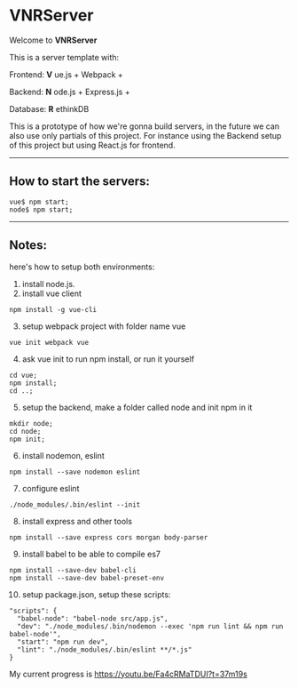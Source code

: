 # VNRServer

Welcome to **VNRServer**

This is a server template with:

Frontend: **V** ue.js + Webpack +

Backend: **N** ode.js + Express.js +

Database: **R** ethinkDB

This is a prototype of how we're gonna build servers,
in the future we can also use only partials of this project.
For instance using the Backend setup of this project but using React.js for frontend.

---

## How to start the servers:

```
vue$ npm start;
node$ npm start;
```

---

## Notes:

here's how to setup both environments:

1. install node.js.
2. install vue client
```
npm install -g vue-cli
```
3. setup webpack project with folder name vue
```
vue init webpack vue
```
4. ask vue init to run npm install, or run it yourself
```
cd vue;
npm install;
cd ..;
```
5. setup the backend, make a folder called node and init npm in it
```
mkdir node;
cd node;
npm init;
```
6. install nodemon, eslint
```
npm install --save nodemon eslint
```
7. configure eslint
```
./node_modules/.bin/eslint --init
```
8. install express and other tools
```
npm install --save express cors morgan body-parser
```
9. install babel to be able to compile es7
```
npm install --save-dev babel-cli
npm install --save-dev babel-preset-env
```
10. setup package.json, setup these scripts:
```
"scripts": {
  "babel-node": "babel-node src/app.js",
  "dev": "./node_modules/.bin/nodemon --exec 'npm run lint && npm run babel-node'",
  "start": "npm run dev",
  "lint": "./node_modules/.bin/eslint **/*.js"
}
```

My current progress is https://youtu.be/Fa4cRMaTDUI?t=37m19s
